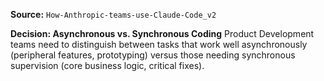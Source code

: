 **Source:** `How-Anthropic-teams-use-Claude-Code_v2`

**Decision: Asynchronous vs. Synchronous Coding**
Product Development teams need to distinguish between tasks that work well asynchronously (peripheral features, prototyping) versus those needing synchronous supervision (core business logic, critical fixes).

